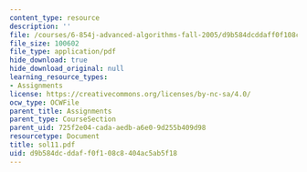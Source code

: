 ```yaml
---
content_type: resource
description: ''
file: /courses/6-854j-advanced-algorithms-fall-2005/d9b584dcddaff0f108c8404ac5ab5f18_sol11.pdf
file_size: 100602
file_type: application/pdf
hide_download: true
hide_download_original: null
learning_resource_types:
- Assignments
license: https://creativecommons.org/licenses/by-nc-sa/4.0/
ocw_type: OCWFile
parent_title: Assignments
parent_type: CourseSection
parent_uid: 725f2e04-cada-aedb-a6e0-9d255b409d98
resourcetype: Document
title: sol11.pdf
uid: d9b584dc-ddaf-f0f1-08c8-404ac5ab5f18
---
```

